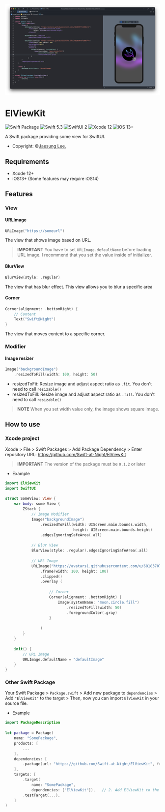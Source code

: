 ![screenshot](./screenshot.png)

# ElViewKit

![Swift Package](https://img.shields.io/badge/Swift_Package-fa7343?style=for-the-badge&logo=swift&logoColor=white)
![Swift 5.3](https://img.shields.io/badge/Swift-5.3+-fa7343?style=for-the-badge&logo=swift&logoColor=white)
![SwiftUI 2](https://img.shields.io/badge/SwiftUI-2+-blue?style=for-the-badge&logo=swift&logoColor=white)
![Xcode 12](https://img.shields.io/badge/Xcode-12+-1575F9?style=for-the-badge&logo=xcode&logoColor=white)
![iOS 13+](https://img.shields.io/badge/iOS-13+-999999?style=for-the-badge&logo=apple&logoColor=white)

A Swift package providing some view for SwiftUI.

- Copyright: ©[Jaesung Lee.](https://github.com/jaesung-wwdc)

## Requirements

- Xcode 12+
- iOS13+ (Some features may require iOS14)

## Features
### View
#### URLImage
```swift
URLImage("https://someurl")
```
The view that shows image based on URL. 
> **IMPORTANT** You have to set `URLImage.defaultName` before loading URL image. I recommend that you set the value inside of initializer.

#### BlurView
```swift
BlurView(style: .regular)
```
The view that has blur effect. This view allows you to blur a specific area

#### Corner
```swift
Corner(alignment: .bottomRight) {
    // Content
    Text("Swift@Night")
}
```
The view that moves content to a specific corner.

### Modifier
#### Image resizer
```swift
Image("backgroundImage")
    .resizedToFill(width: 100, height: 50)
```
- resizedToFit: Resize image and adjust aspect ratio as `.fit`. You don't need to call `resizable()`
- resizedToFill: Resize image and adjust aspect ratio as `.fill`. You don't need to call `resizable()`
> **NOTE** When you set width value only, the image shows square image.

## How to use
### Xcode project
Xcode > File > Swift Packages > Add Package Dependency > Enter repository URL: https://github.com/Swift-at-Night/ElViewKit

> **IMPORTANT** The version of the package must be `0.1.2` or later

- Example
```Swift
import ElViewKit
import SwiftUI

struct SomeView: View {
    var body: some View {
        ZStack {
            // Image Modifier
            Image("backgroundImage")
                .resizedToFill(width: UIScreen.main.bounds.width,
                               height: UIScreen.main.bounds.height)
                .edgesIgnoringSafeArea(.all)
                
            // Blur View
            BlurView(style: .regular).edgesIgnoringSafeArea(.all)
        
            // URL Image
            URLImage("https://avatars1.githubusercontent.com/u/68183707?s=200&v=4")
                .frame(width: 100, height: 100)
                .clipped()
                .overlay (

                    // Corner
                    Corner(alignment: .bottomRight) {
                        Image(systemName: "moon.circle.fill")
                            .resizedToFill(width: 50)
                            .foregroundColor(.gray)
                    }
                    
                )
        }            
    }
    
    init() {
        // URL Image
        URLImage.defaultName = "defaultImage"
    }
}

```

### Other Swift Package
Your Swift Package > `Package.swift` > Add new package to `dependencies` > Add `"ElViewKit"` to the target > Then, now you can import `ElViewKit` in your source file.

- Example
```swift
import PackageDescription

let package = Package(
    name: "SomePackage",
    products: [ 
        ... 
    ],
    dependencies: [
        .package(url: "https://github.com/Swift-at-Night/ElViewKit", from: "0.1.2") // 1. Add dependency to your swift package
    ],
    targets: [
        .target(
            name: "SomePackage",
            dependencies: ["ElViewKit"]),   // 2. Add ElViewKit to the target as dependency
        .testTarget(...),
    ]
)
```
